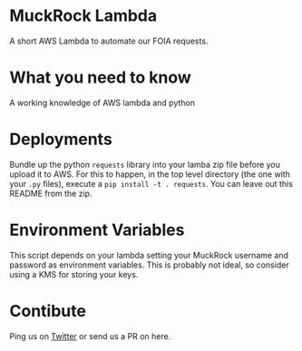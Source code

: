 # MuckRock Lambda

A short AWS Lambda to automate our FOIA requests.

# What you need to know

A working knowledge of AWS lambda and python

# Deployments

Bundle up the python `requests` library into your lamba zip file before you upload it to AWS. For this to happen, in the top level directory (the one with your `.py` files), execute a `pip install -t . requests`. You can leave out this README from the zip. 

# Environment Variables

This script depends on your lambda setting your MuckRock username and password as environment variables. This is probably not ideal, so consider using a KMS for storing your keys.

# Contibute

Ping us on [Twitter](https://twitter.com/lucyparsonslabs) or send us a PR on here. 
